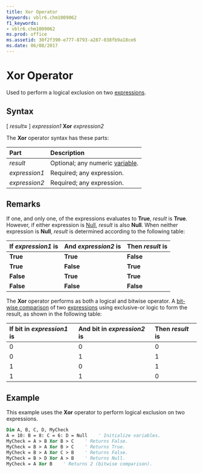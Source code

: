 ```yaml
---
title: Xor Operator
keywords: vblr6.chm1009062
f1_keywords:
- vblr6.chm1009062
ms.prod: office
ms.assetid: 30f2f390-e777-8793-a287-038fb9a18ce6
ms.date: 06/08/2017
---
```



# Xor Operator

Used to perform a logical exclusion on two [expressions](../../Glossary/vbe-glossary.md#expression).

## Syntax

[ _result_**=** ] _expression1_ **Xor** _expression2_

The **Xor** operator syntax has these parts:

|**Part**|**Description**|
|:-----|:-----|
| _result_|Optional; any numeric [variable](../../Glossary/vbe-glossary.md#variable).|
| _expression1_|Required; any expression.|
| _expression2_|Required; any expression.|

## Remarks

If one, and only one, of the expressions evaluates to **True**, _result_ is **True**. However, if either expression is [Null](../../Glossary/vbe-glossary.md#null), _result_ is also **Null**. When neither expression is **Null**, _result_ is determined according to the following table:

|**If  _expression1_ is**|**And  _expression2_ is**|**Then  _result_ is**|
|:-----|:-----|:-----|
|**True**|**True**|**False**|
|**True**|**False**|**True**|
|**False**|**True**|**True**|
|**False**|**False**|**False**|

The **Xor** operator performs as both a logical and bitwise operator. A [bit-wise comparison](../../Glossary/vbe-glossary.md#bitwise-comparison) of two [expressions](../../Glossary/vbe-glossary.md#expression) using exclusive-or logic to form the result, as shown in the following table:

|**If bit in  _expression1_ is**|**And bit in  _expression2_ is**|**Then  _result_ is**|
|:-----|:-----|:-----|
|0|0|0|
|0|1|1|
|1|0|1|
|1|1|0|

## Example

This example uses the **Xor** operator to perform logical exclusion on two expressions.

```vb
Dim A, B, C, D, MyCheck
A = 10: B = 8: C = 6: D = Null    ' Initialize variables.
MyCheck = A > B Xor B > C    ' Returns False.
MyCheck = B > A Xor B > C    ' Returns True.
MyCheck = B > A Xor C > B    ' Returns False.
MyCheck = B > D Xor A > B    ' Returns Null.
MyCheck = A Xor B    ' Returns 2 (bitwise comparison).
```
